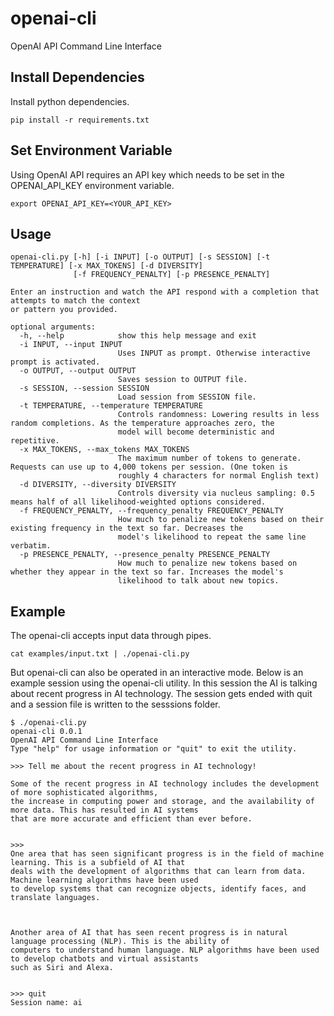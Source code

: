 # openai-cli
OpenAI API Command Line Interface

## Install Dependencies

Install python dependencies.

```
pip install -r requirements.txt
```

## Set Environment Variable

Using OpenAI API requires an API key which needs to be set in the OPENAI_API_KEY environment variable. 

```
export OPENAI_API_KEY=<YOUR_API_KEY>
```

## Usage

```
openai-cli.py [-h] [-i INPUT] [-o OUTPUT] [-s SESSION] [-t TEMPERATURE] [-x MAX_TOKENS] [-d DIVERSITY]
              [-f FREQUENCY_PENALTY] [-p PRESENCE_PENALTY]

Enter an instruction and watch the API respond with a completion that attempts to match the context 
or pattern you provided.

optional arguments:
  -h, --help            show this help message and exit
  -i INPUT, --input INPUT
                        Uses INPUT as prompt. Otherwise interactive prompt is activated.
  -o OUTPUT, --output OUTPUT
                        Saves session to OUTPUT file.
  -s SESSION, --session SESSION
                        Load session from SESSION file.
  -t TEMPERATURE, --temperature TEMPERATURE
                        Controls randomness: Lowering results in less random completions. As the temperature approaches zero, the
                        model will become deterministic and repetitive.
  -x MAX_TOKENS, --max_tokens MAX_TOKENS
                        The maximum number of tokens to generate. Requests can use up to 4,000 tokens per session. (One token is
                        roughly 4 characters for normal English text)
  -d DIVERSITY, --diversity DIVERSITY
                        Controls diversity via nucleus sampling: 0.5 means half of all likelihood-weighted options considered.
  -f FREQUENCY_PENALTY, --frequency_penalty FREQUENCY_PENALTY
                        How much to penalize new tokens based on their existing frequency in the text so far. Decreases the
                        model's likelihood to repeat the same line verbatim.
  -p PRESENCE_PENALTY, --presence_penalty PRESENCE_PENALTY
                        How much to penalize new tokens based on whether they appear in the text so far. Increases the model's
                        likelihood to talk about new topics.
```



## Example

The openai-cli accepts input data through pipes.

```
cat examples/input.txt | ./openai-cli.py
```

But openai-cli can also be operated in an interactive mode. Below is an example session using the openai-cli utility. In this session the AI is talking about recent progress in AI technology. The session gets ended with quit and a session file is written to the sesssions folder.

```
$ ./openai-cli.py
openai-cli 0.0.1
OpenAI API Command Line Interface
Type "help" for usage information or "quit" to exit the utility.

>>> Tell me about the recent progress in AI technology!

Some of the recent progress in AI technology includes the development of more sophisticated algorithms, 
the increase in computing power and storage, and the availability of more data. This has resulted in AI systems 
that are more accurate and efficient than ever before.


>>> 
One area that has seen significant progress is in the field of machine learning. This is a subfield of AI that 
deals with the development of algorithms that can learn from data. Machine learning algorithms have been used 
to develop systems that can recognize objects, identify faces, and translate languages.



Another area of AI that has seen recent progress is in natural language processing (NLP). This is the ability of 
computers to understand human language. NLP algorithms have been used to develop chatbots and virtual assistants 
such as Siri and Alexa.


>>> quit
Session name: ai
```
